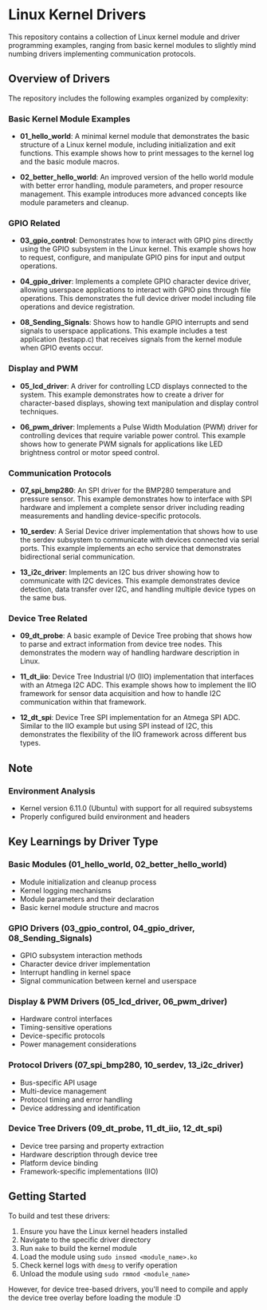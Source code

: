 # Linux Kernel Drivers 

This repository contains a collection of Linux kernel module and driver programming examples, ranging from basic kernel modules to slightly mind numbing drivers implementing communication protocols. 


## Overview of Drivers

The repository includes the following examples organized by complexity:

### Basic Kernel Module Examples
- **01_hello_world**: A minimal kernel module that demonstrates the basic structure of a Linux kernel module, including initialization and exit functions. This example shows how to print messages to the kernel log and the basic module macros.

- **02_better_hello_world**: An improved version of the hello world module with better error handling, module parameters, and proper resource management. This example introduces more advanced concepts like module parameters and cleanup.

### GPIO Related
- **03_gpio_control**: Demonstrates how to interact with GPIO pins directly using the GPIO subsystem in the Linux kernel. This example shows how to request, configure, and manipulate GPIO pins for input and output operations.

- **04_gpio_driver**: Implements a complete GPIO character device driver, allowing userspace applications to interact with GPIO pins through file operations. This demonstrates the full device driver model including file operations and device registration.

- **08_Sending_Signals**: Shows how to handle GPIO interrupts and send signals to userspace applications. This example includes a test application (testapp.c) that receives signals from the kernel module when GPIO events occur.

### Display and PWM
- **05_lcd_driver**: A driver for controlling LCD displays connected to the system. This example demonstrates how to create a driver for character-based displays, showing text manipulation and display control techniques.

- **06_pwm_driver**: Implements a Pulse Width Modulation (PWM) driver for controlling devices that require variable power control. This example shows how to generate PWM signals for applications like LED brightness control or motor speed control.

### Communication Protocols
- **07_spi_bmp280**: An SPI driver for the BMP280 temperature and pressure sensor. This example demonstrates how to interface with SPI hardware and implement a complete sensor driver including reading measurements and handling device-specific protocols.

- **10_serdev**: A Serial Device driver implementation that shows how to use the serdev subsystem to communicate with devices connected via serial ports. This example implements an echo service that demonstrates bidirectional serial communication.

- **13_i2c_driver**: Implements an I2C bus driver showing how to communicate with I2C devices. This example demonstrates device detection, data transfer over I2C, and handling multiple device types on the same bus.

### Device Tree Related
- **09_dt_probe**: A basic example of Device Tree probing that shows how to parse and extract information from device tree nodes. This demonstrates the modern way of handling hardware description in Linux.

- **11_dt_iio**: Device Tree Industrial I/O (IIO) implementation that interfaces with an Atmega I2C ADC. This example shows how to implement the IIO framework for sensor data acquisition and how to handle I2C communication within that framework.

- **12_dt_spi**: Device Tree SPI implementation for an Atmega SPI ADC. Similar to the IIO example but using SPI instead of I2C, this demonstrates the flexibility of the IIO framework across different bus types.

## Note

### Environment Analysis
- Kernel version 6.11.0 (Ubuntu) with support for all required subsystems
- Properly configured build environment and headers


## Key Learnings by Driver Type

### Basic Modules (01_hello_world, 02_better_hello_world)
- Module initialization and cleanup process
- Kernel logging mechanisms
- Module parameters and their declaration
- Basic kernel module structure and macros

### GPIO Drivers (03_gpio_control, 04_gpio_driver, 08_Sending_Signals)
- GPIO subsystem interaction methods
- Character device driver implementation
- Interrupt handling in kernel space
- Signal communication between kernel and userspace

### Display & PWM Drivers (05_lcd_driver, 06_pwm_driver)
- Hardware control interfaces
- Timing-sensitive operations
- Device-specific protocols
- Power management considerations

### Protocol Drivers (07_spi_bmp280, 10_serdev, 13_i2c_driver)
- Bus-specific API usage
- Multi-device management
- Protocol timing and error handling
- Device addressing and identification

### Device Tree Drivers (09_dt_probe, 11_dt_iio, 12_dt_spi)
- Device tree parsing and property extraction
- Hardware description through device tree
- Platform device binding
- Framework-specific implementations (IIO)



## Getting Started

To build and test these drivers:

1. Ensure you have the Linux kernel headers installed
2. Navigate to the specific driver directory
3. Run `make` to build the kernel module
4. Load the module using `sudo insmod <module_name>.ko`
5. Check kernel logs with `dmesg` to verify operation
6. Unload the module using `sudo rmmod <module_name>`

However, for device tree-based drivers, you'll need to compile and apply the device tree overlay before loading the module :D

